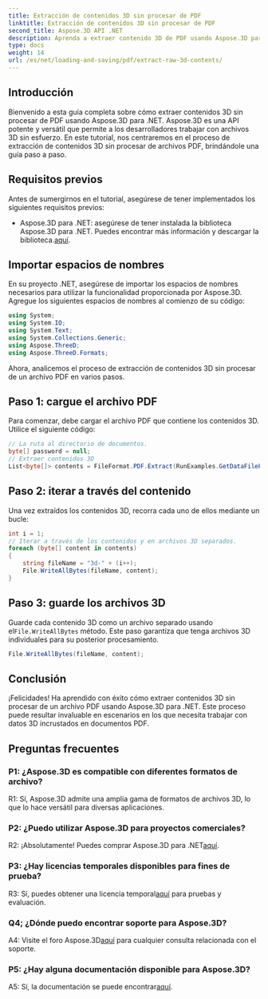 ```yaml
---
title: Extracción de contenidos 3D sin procesar de PDF
linktitle: Extracción de contenidos 3D sin procesar de PDF
second_title: Aspose.3D API .NET
description: Aprenda a extraer contenido 3D de PDF usando Aspose.3D para .NET. Guía paso a paso con ejemplos de código.
type: docs
weight: 14
url: /es/net/loading-and-saving/pdf/extract-raw-3d-contents/
---
```

## Introducción

Bienvenido a esta guía completa sobre cómo extraer contenidos 3D sin procesar de PDF usando Aspose.3D para .NET. Aspose.3D es una API potente y versátil que permite a los desarrolladores trabajar con archivos 3D sin esfuerzo. En este tutorial, nos centraremos en el proceso de extracción de contenidos 3D sin procesar de archivos PDF, brindándole una guía paso a paso.

## Requisitos previos

Antes de sumergirnos en el tutorial, asegúrese de tener implementados los siguientes requisitos previos:

-  Aspose.3D para .NET: asegúrese de tener instalada la biblioteca Aspose.3D para .NET. Puedes encontrar más información y descargar la biblioteca.[aquí](https://releases.aspose.com/3d/net/).

## Importar espacios de nombres

En su proyecto .NET, asegúrese de importar los espacios de nombres necesarios para utilizar la funcionalidad proporcionada por Aspose.3D. Agregue los siguientes espacios de nombres al comienzo de su código:

```csharp
using System;
using System.IO;
using System.Text;
using System.Collections.Generic;
using Aspose.ThreeD;
using Aspose.ThreeD.Formats;
```

Ahora, analicemos el proceso de extracción de contenidos 3D sin procesar de un archivo PDF en varios pasos.

## Paso 1: cargue el archivo PDF

Para comenzar, debe cargar el archivo PDF que contiene los contenidos 3D. Utilice el siguiente código:

```csharp
// La ruta al directorio de documentos.
byte[] password = null;
// Extraer contenidos 3D
List<byte[]> contents = FileFormat.PDF.Extract(RunExamples.GetDataFilePath("House_Design.pdf"), password);
```

## Paso 2: iterar a través del contenido

Una vez extraídos los contenidos 3D, recorra cada uno de ellos mediante un bucle:

```csharp
int i = 1;
// Iterar a través de los contenidos y en archivos 3D separados.
foreach (byte[] content in contents)
{
    string fileName = "3d-" + (i++);
    File.WriteAllBytes(fileName, content);
}
```

## Paso 3: guarde los archivos 3D

 Guarde cada contenido 3D como un archivo separado usando el`File.WriteAllBytes` método. Este paso garantiza que tenga archivos 3D individuales para su posterior procesamiento.

```csharp
File.WriteAllBytes(fileName, content);
```

## Conclusión

¡Felicidades! Ha aprendido con éxito cómo extraer contenidos 3D sin procesar de un archivo PDF usando Aspose.3D para .NET. Este proceso puede resultar invaluable en escenarios en los que necesita trabajar con datos 3D incrustados en documentos PDF.

## Preguntas frecuentes

### P1: ¿Aspose.3D es compatible con diferentes formatos de archivo?

R1: Sí, Aspose.3D admite una amplia gama de formatos de archivos 3D, lo que lo hace versátil para diversas aplicaciones.

### P2: ¿Puedo utilizar Aspose.3D para proyectos comerciales?

 R2: ¡Absolutamente! Puedes comprar Aspose.3D para .NET[aquí](https://purchase.aspose.com/buy).

### P3: ¿Hay licencias temporales disponibles para fines de prueba?

 R3: Sí, puedes obtener una licencia temporal[aquí](https://purchase.aspose.com/temporary-license/) para pruebas y evaluación.

### Q4; ¿Dónde puedo encontrar soporte para Aspose.3D?

 A4: Visite el foro Aspose.3D[aquí](https://forum.aspose.com/c/3d/18) para cualquier consulta relacionada con el soporte.

### P5: ¿Hay alguna documentación disponible para Aspose.3D?

 A5: Sí, la documentación se puede encontrar[aquí](https://reference.aspose.com/3d/net/).